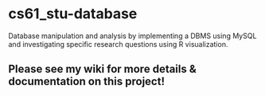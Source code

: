 # cs61_stu-database
Database manipulation and analysis by implementing a DBMS using MySQL and investigating specific research questions using R visualization. 

## Please see my wiki for more details & documentation on this project!
